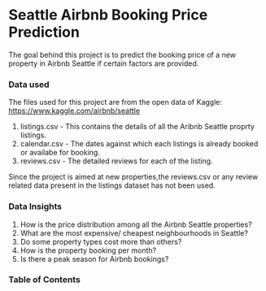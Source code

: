 # Seattle Airbnb Booking Price Prediction

The goal behind this project is to predict the booking price of a new property in Airbnb Seattle if certain factors are provided. 

### Data used

The files used for this project are from the open data of Kaggle: https://www.kaggle.com/airbnb/seattle

1) listings.csv - This contains the details of all the Aribnb Seattle proprty listings.
2) calendar.csv - The dates against which each listings is already booked or availabe for booking.
3) reviews.csv - The detailed reviews for each of the listing.

Since the project is aimed at new properties,the reviews.csv or any review related data present in the listings dataset has not been used. 

### Data Insights

1. How is the price distribution among all the Airbnb Seattle properties?
2. What are the most expensive/ cheapest neighbourhoods in Seattle?
3. Do some property types cost more than others?
4. How is the property booking per month?
5. Is there a peak season for Airbnb bookings?

### Table of Contents


